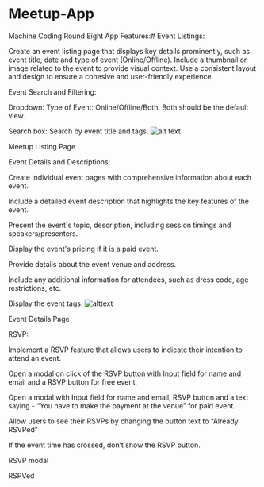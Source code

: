 # Meetup-App
Machine Coding Round Eight
App Features:#
Event Listings:

Create an event listing page that displays key details prominently, such as event title, date and type of event (Online/Offline).
Include a thumbnail or image related to the event to provide visual context.
Use a consistent layout and design to ensure a cohesive and user-friendly experience.

Event Search and Filtering:

Dropdown: Type of Event: Online/Offline/Both. Both should be the default view.

Search box: Search by event title and tags.
![alt text](https://res.cloudinary.com/dvyicsi5o/image/upload/v1689249171/neoG%202023%20classfiles/MCR/Screenshot_2023-07-13_at_4.23.56_PM_ojzj8i.png)

Meetup Listing Page

Event Details and Descriptions:

Create individual event pages with comprehensive information about each event.

Include a detailed event description that highlights the key features of the event.

Present the event's topic, description, including session timings and speakers/presenters.

Display the event's pricing if it is a paid event.

Provide details about the event venue and address.

Include any additional information for attendees, such as dress code, age restrictions, etc.

Display the event tags.
![alttext](https://res.cloudinary.com/dvyicsi5o/image/upload/v1689249145/neoG%202023%20classfiles/MCR/Screenshot_2023-07-13_at_4.37.53_PM_l0ervc.png)

Event Details Page

RSVP:

Implement a RSVP feature that allows users to indicate their intention to attend an event.

Open a modal on click of the RSVP button with Input field for name and email and a RSVP button for free event.

Open a modal with Input field for name and email, RSVP button and a text saying - “You have to make the payment at the venue” for paid event.

Allow users to see their RSVPs by changing the button text to “Already RSVPed”

If the event time has crossed, don’t show the RSVP button.

RSVP modal

RSPVed
